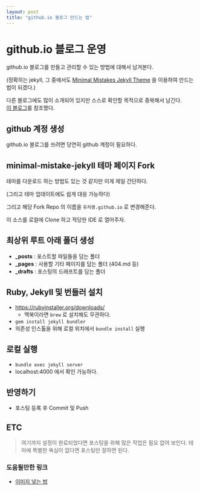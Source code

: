 ```yaml
---
layout: post
title: "github.io 블로그 만드는 법"
---
```


# github.io 블로그 운영
github.io 블로그를 만들고 관리할 수 있는 방법에 대해서 남겨본다.

(정확히는 jekyll, 그 중에서도 [Minimal Mistakes Jekyll Theme](https://github.com/mmistakes/minimal-mistakes) 을 이용하여 만드는 법이 되겠다.)

다른 블로그에도 많이 소개되어 있지만 스스로 확인할 목적으로 중복해서 남긴다.  
[이 블로그](https://pnurep.github.io/blogging/github-page-minimal-mistakes/#remove-the-unnecessary)를 참조했다.

## github 계정 생성
github.io 블로그를 쓰려면 당연히 github 계정이 필요하다.

## minimal-mistake-jekyll 테마 페이지 Fork
테마를 다운로드 하는 방법도 있는 것 같지만 이게 제일 간단하다.

(그리고 테마 업데이트에도 쉽게 대응 가능하다)

그리고 해당 Fork Repo 의 이름을 `유저명.github.io` 로 변경해준다.

이 소스를 로컬에 Clone 하고 적당한 IDE 로 열어주자.

## 최상위 루트 아래 폴더 생성
* **_posts** : 포스트할 파일들을 담는 폴더
* **_pages** : 사용할 기타 페이지를 담는 폴더 (404.md 등)
* **_drafts** : 포스팅의 드래프트를 담는 폴더

## Ruby, Jekyll 및 번들러 설치
* https://rubyinstaller.org/downloads/
  * 맥북이라면 `brew` 로 설치해도 무관하다.
* `gem install jekyll bundler`
* 의존성 인스톨을 위해 로컬 위치에서 `bundle install` 실행

## 로컬 실행
* `bundle exec jekyll server`
* localhost:4000 에서 확인 가능하다.

## 반영하기
* 포스팅 등록 후 Commit 및 Push


## ETC
> 여기까지 설정이 완료되었다면 포스팅을 위해 많은 작업은 필요 없어 보인다.
> 테마에 특별한 욕심이 없다면 포스팅만 잘하면 된다.

### 도움될만한 링크
* [이미지 넣는 법](https://likelionsungguk.github.io/20-12-17/jekyll-Blog%EC%97%90-%ED%8F%AC%EC%8A%A4%ED%8C%85-%ED%95%98%EB%8A%94%EB%B2%95-%EC%9D%B4%EB%AF%B8%EC%A7%80%EB%84%A3%EA%B8%B0)